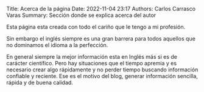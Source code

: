 Title: Acerca de la página
Date: 2022-11-04 23:17
Authors: Carlos Carrasco Varas
Summary: Sección donde se explica acerca del autor

Esta página esta creada con todo el cariño que le tengo a mi profesión. 

Sin embargo el inglés siempre es una gran barrera para todos aquellos que no dominamos el idioma a la perfección.

En general siempre la mejor información esta en Inglés más si es de carácter científico. Pero hay situaciones que el tiempo apremia y es necesario crear algo rápidamente y no perder tiempo buscando información confiable y reciente. Ese es el motivo del blog, generar información sencilla, rápida y de buena calidad.

